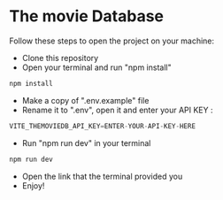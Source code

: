 # The movie Database

Follow these steps to open the project on your machine:

- Clone this repository
- Open your terminal and run "npm install"
```js
npm install
```
- Make a copy of ".env.example" file
- Rename it to ".env", open it and enter your API KEY :
```js
VITE_THEMOVIEDB_API_KEY=ENTER-YOUR-API-KEY-HERE
```
- Run "npm run dev" in your terminal
```js
npm run dev
```
- Open the link that the terminal provided you 
- Enjoy!
